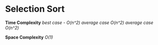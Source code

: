 # Selection Sort
**Time Complexity**
*best case - O(n^2)*
*average case O(n^2)*
*average case O(n^2)*

**Space Complexity**
*O(1)*